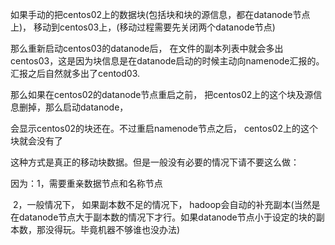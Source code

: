 如果手动的把centos02上的数据块(包括块和块的源信息，都在datanode节点上)， 移动到centos03上，(移动过程需要先关闭两个datanode节点)



那么重新启动centos03的datanode后， 在文件的副本列表中就会多出centos03，这是因为块信息是在datanode启动的时候主动向namenode汇报的。汇报之后自然就多出了centod03.



那么如果在centos02的datanode节点重启之前， 把centos02上的这个块及源信息删掉，那么启动datanode，

会显示centos02的块还在。不过重启namenode节点之后， centos02上的这个块就会没有了



这种方式是真正的移动块数据。但是一般没有必要的情况下请不要这么做：

因为：1，需要重亲数据节点和名称节点

​			2，一般情况下， 如果副本数不足的情况下， hadoop会自动的补充副本(当然是在datanode节点大于副本数的情况下才行。如果datanode节点小于设定的块的副本数，那没得玩。毕竟机器不够谁也没办法)
